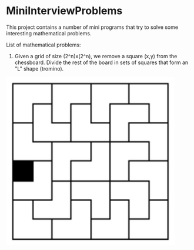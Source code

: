 # MiniInterviewProblems

This project contains a number of mini programs that try to solve some interesting mathematical problems.

List of mathematical problems:

1) Given a grid of size (2^n)x(2^n), we remove a square (x,y) from the chessboard. 
Divide the rest of the board in sets of squares that form an "L" shape (tromino).

![Alt text](./pics/trominos.png?raw=true "Trominoes Puzzle")
